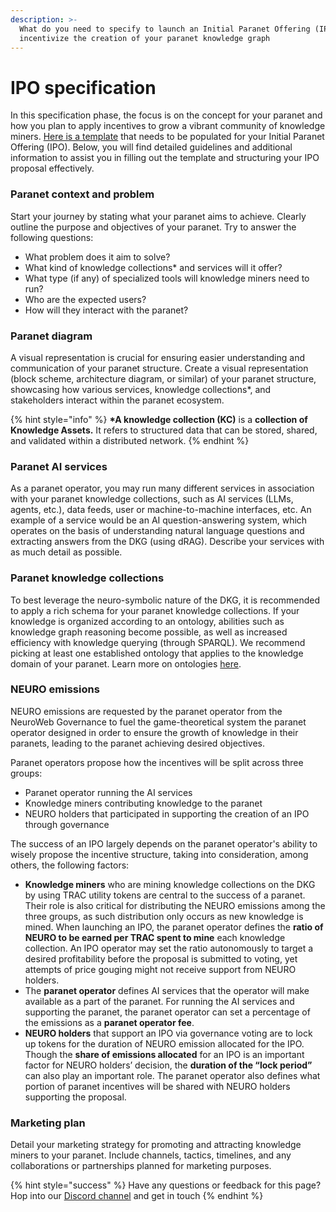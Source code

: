 ```yaml
---
description: >-
  What do you need to specify to launch an Initial Paranet Offering (IPO) and
  incentivize the creation of your paranet knowledge graph
---
```


# IPO specification



In this specification phase, the focus is on the concept for your paranet and how you plan to apply incentives to grow a vibrant community of knowledge miners. [Here is a template](https://docs.google.com/document/d/1QzKpH_ex-U8mxh-IgwTjijEe3n6vwRVAhG599siapQQ/edit#heading=h.61lymw4v18qp) that needs to be populated for your Initial Paranet Offering (IPO). Below, you will find detailed guidelines and additional information to assist you in filling out the template and structuring your IPO proposal effectively.

### Paranet context and problem

Start your journey by stating what your paranet aims to achieve. Clearly outline the purpose and objectives of your paranet. Try to answer the following questions:

* What problem does it aim to solve?&#x20;
* What kind of knowledge collections\* and services will it offer?
* What type (if any) of specialized tools will knowledge miners need to run?
* Who are the expected users?
* How will they interact with the paranet?&#x20;

### Paranet diagram

A visual representation is crucial for ensuring easier understanding and communication of your paranet structure. Create a visual representation (block scheme, architecture diagram, or similar) of your paranet structure, showcasing how various services, knowledge collections\*, and stakeholders interact within the paranet ecosystem.

{% hint style="info" %}
**\*A knowledge collection (KC)** is a **collection of Knowledge Assets.** It refers to structured data that can be stored, shared, and validated within a distributed network.
{% endhint %}

### Paranet AI services

As a paranet operator, you may run many different services in association with your paranet knowledge collections, such as AI services (LLMs, agents, etc.), data feeds, user or machine-to-machine interfaces, etc. An example of a service would be an AI question-answering system, which operates on the basis of understanding natural language questions and extracting answers from the DKG (using dRAG). Describe your services with as much detail as possible.

### Paranet knowledge collections

To best leverage the neuro-symbolic nature of the DKG, it is recommended to apply a rich schema for your paranet knowledge collections. If your knowledge is organized according to an ontology, abilities such as knowledge graph reasoning become possible, as well as increased efficiency with knowledge querying (through SPARQL). We recommend picking at least one established ontology that applies to the knowledge domain of your paranet. Learn more on ontologies [here](https://www.cs.ox.ac.uk/people/ian.horrocks/Publications/download/2008/Horr08a.pdf).

### NEURO emissions

NEURO emissions are requested by the paranet operator from the NeuroWeb Governance to fuel the game-theoretical system the paranet operator designed in order to ensure the growth of knowledge in their paranets, leading to the paranet achieving desired objectives.

Paranet operators propose how the incentives will be split across three groups:

* Paranet operator running the AI services
* Knowledge miners contributing knowledge to the paranet
* NEURO holders that participated in supporting the creation of an IPO through governance

The success of an IPO largely depends on the paranet operator's ability to wisely propose the incentive structure, taking into consideration, among others, the following factors:

* **Knowledge miners** who are mining knowledge collections on the DKG by using TRAC utility tokens are central to the success of a paranet. Their role is also critical for distributing the NEURO emissions among the three groups, as such distribution only occurs as new knowledge is mined. When launching an IPO, the paranet operator defines the **ratio of NEURO to be earned per TRAC spent to mine** each knowledge collection. An IPO operator may set the ratio autonomously to target a desired profitability before the proposal is submitted to voting, yet attempts of price gouging might not receive support from NEURO holders.
* The **paranet operator** defines AI services that the operator will make available as a part of the paranet. For running the AI services and supporting the paranet, the paranet operator can set a percentage of the emissions as a **paranet operator fee**. &#x20;
* **NEURO holders** that support an IPO via governance voting are to lock up tokens for the duration of NEURO emission allocated for the IPO. Though the **share of emissions allocated** for an IPO is an important factor for NEURO holders’ decision, the **duration of the “lock period”** can also play an important role. The paranet operator also defines what portion of paranet incentives will be shared with NEURO holders supporting the proposal.

### Marketing plan

Detail your marketing strategy for promoting and attracting knowledge miners to your paranet. Include channels, tactics, timelines, and any collaborations or partnerships planned for marketing purposes.

{% hint style="success" %}
Have any questions or feedback for this page? Hop into our [Discord channel](https://discord.com/invite/qRc4xHpFnN) and get in touch
{% endhint %}
